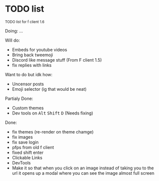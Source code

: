 # TODO list
<sub>TODO list for f client 1.6</sub>


Doing:
 ...

Will do:
 - Embeds for youtube videos
 - Bring back tweemoji
 - Discord like message stuff (From F client 1.5)
 - fix replies with links


Want to do but idk how:
 - Uncensor posts
 - Emoji selector (ig that would be neat)



Partialy Done:
 - Custom themes
 - Dev tools on <kbd>Alt</kbd> <kbd>Shift</kbd> <kbd>D</kbd> (Needs fixing)

Done:
 - fix themes (re-render on theme chamge)
 - fix images
 - fix save login
 - pfps from old f client
 - fixed shift enter
 - Clickable Links
 - DevTools
 - Make it so that when you click on an image instead of taking you to the url it opens up a modal where you can see the image almost full screen